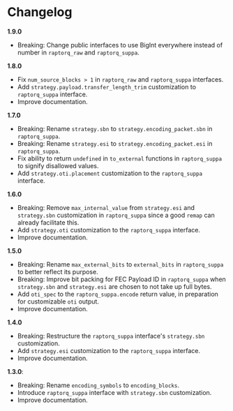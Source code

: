 # Changelog

**1.9.0**

- Breaking: Change public interfaces to use BigInt everywhere instead of number in `raptorq_raw` and `raptorq_suppa`.

**1.8.0**

- Fix `num_source_blocks > 1` in `raptorq_raw` and `raptorq_suppa` interfaces.
- Add `strategy.payload.transfer_length_trim` customization to `raptorq_suppa` interface.
- Improve documentation.

**1.7.0**

- Breaking: Rename `strategy.sbn` to `strategy.encoding_packet.sbn` in `raptorq_suppa`.
- Breaking: Rename `strategy.esi` to `strategy.encoding_packet.esi` in `raptorq_suppa`.
- Fix ability to return `undefined` in `to_external` functions in `raptorq_suppa` to signify disallowed values.
- Add `strategy.oti.placement` customization to the `raptorq_suppa` interface.

**1.6.0**

- Breaking: Remove `max_internal_value` from `strategy.esi` and `strategy.sbn` customization in `raptorq_suppa` since a good `remap` can already facilitate this.
- Add `strategy.oti` customization to the `raptorq_suppa` interface.
- Improve documentation.

**1.5.0**

- Breaking: Rename `max_external_bits` to `external_bits` in `raptorq_suppa` to better reflect its purpose.
- Breaking: Improve bit packing for FEC Payload ID in `raptorq_suppa` when `strategy.sbn` and `strategy.esi` are chosen to not take up full bytes.
- Add `oti_spec` to the `raptorq_suppa.encode` return value, in preparation for customizable `oti` output.
- Improve documentation.

**1.4.0**

- Breaking: Restructure the `raptorq_suppa` interface's `strategy.sbn` customization.
- Add `strategy.esi` customization to the `raptorq_suppa` interface.
- Improve documentation.

**1.3.0**:

 - Breaking: Rename `encoding_symbols` to `encoding_blocks`.
 - Introduce `raptorq_suppa` interface with `strategy.sbn` customization.
 - Improve documentation.
